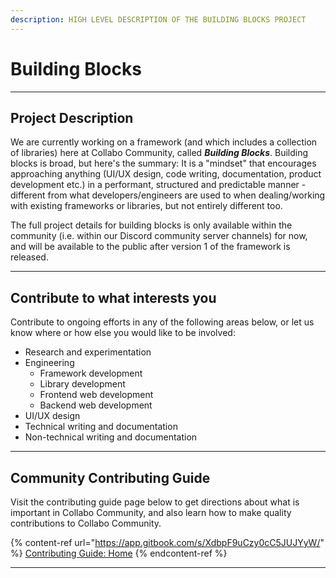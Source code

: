 ```yaml
---
description: HIGH LEVEL DESCRIPTION OF THE BUILDING BLOCKS PROJECT
---
```


# Building Blocks

***

## **Project Description**&#x20;

We are currently working on a framework (and which includes a collection of libraries) here at Collabo Community, called _**Building Blocks**_. Building blocks is broad, but here's the summary: It is a "mindset" that encourages approaching anything (UI/UX design, code writing, documentation, product development etc.) in a performant, structured and predictable manner - different from what developers/engineers are used to when dealing/working with existing frameworks or libraries, but not entirely different too.

The full project details for building blocks is only available within the community (i.e. within our Discord community server channels) for now, and will be available to the public after version 1 of the framework is released.

***

## Contribute to what interests you

Contribute to ongoing efforts in any of the following areas below, or let us know where or how else you would like to be involved:

* Research and experimentation
* Engineering
  * Framework development
  * Library development
  * Frontend web development
  * Backend web development
* UI/UX design
* Technical writing and documentation
* Non-technical writing and documentation

***

## Community Contributing Guide <a href="#community-contributing-guide" id="community-contributing-guide"></a>

Visit the contributing guide page below to get directions about what is important in Collabo Community, and also learn how to make quality contributions to Collabo Community.

{% content-ref url="https://app.gitbook.com/s/XdbpF9uCzy0cC5JUJYyW/" %}
[Contributing Guide: Home](https://app.gitbook.com/s/XdbpF9uCzy0cC5JUJYyW/)
{% endcontent-ref %}

***
